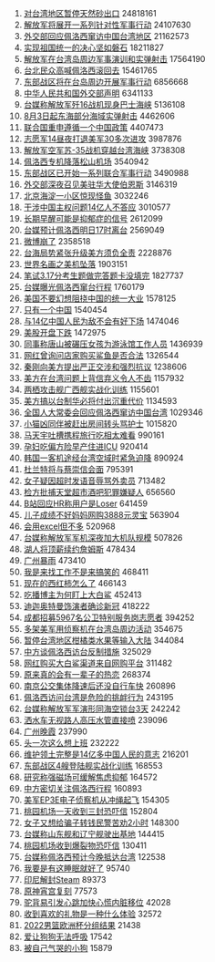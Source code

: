 1. [对台湾地区暂停天然砂出口](https://s.weibo.com//weibo?q=%23%E5%AF%B9%E5%8F%B0%E6%B9%BE%E5%9C%B0%E5%8C%BA%E6%9A%82%E5%81%9C%E5%A4%A9%E7%84%B6%E7%A0%82%E5%87%BA%E5%8F%A3%23&Refer=top) 24818161
2. [解放军将展开一系列针对性军事行动](https://s.weibo.com//weibo?q=%23%E8%A7%A3%E6%94%BE%E5%86%9B%E5%B0%86%E5%B1%95%E5%BC%80%E4%B8%80%E7%B3%BB%E5%88%97%E9%92%88%E5%AF%B9%E6%80%A7%E5%86%9B%E4%BA%8B%E8%A1%8C%E5%8A%A8%23&Refer=top) 24107630
3. [外交部回应佩洛西窜访中国台湾地区](https://s.weibo.com//weibo?q=%23%E5%A4%96%E4%BA%A4%E9%83%A8%E5%9B%9E%E5%BA%94%E4%BD%A9%E6%B4%9B%E8%A5%BF%E7%AA%9C%E8%AE%BF%E4%B8%AD%E5%9B%BD%E5%8F%B0%E6%B9%BE%E5%9C%B0%E5%8C%BA%23&Refer=top) 21162573
4. [实现祖国统一的决心坚如磐石](https://s.weibo.com//weibo?q=%23%E5%AE%9E%E7%8E%B0%E7%A5%96%E5%9B%BD%E7%BB%9F%E4%B8%80%E7%9A%84%E5%86%B3%E5%BF%83%E5%9D%9A%E5%A6%82%E7%A3%90%E7%9F%B3%23&Refer=top) 18211827
5. [解放军在台湾岛周边军事演训和实弹射击](https://s.weibo.com//weibo?q=%23%E8%A7%A3%E6%94%BE%E5%86%9B%E5%9C%A8%E5%8F%B0%E6%B9%BE%E5%B2%9B%E5%91%A8%E8%BE%B9%E5%86%9B%E4%BA%8B%E6%BC%94%E8%AE%AD%E5%92%8C%E5%AE%9E%E5%BC%B9%E5%B0%84%E5%87%BB%23&Refer=top) 17564190
6. [台北民众高喊佩洛西滚回去](https://s.weibo.com//weibo?q=%23%E5%8F%B0%E5%8C%97%E6%B0%91%E4%BC%97%E9%AB%98%E5%96%8A%E4%BD%A9%E6%B4%9B%E8%A5%BF%E6%BB%9A%E5%9B%9E%E5%8E%BB%23&Refer=top) 15461765
7. [东部战区将在台岛周边开展军事行动](https://s.weibo.com//weibo?q=%23%E4%B8%9C%E9%83%A8%E6%88%98%E5%8C%BA%E5%B0%86%E5%9C%A8%E5%8F%B0%E5%B2%9B%E5%91%A8%E8%BE%B9%E5%BC%80%E5%B1%95%E5%86%9B%E4%BA%8B%E8%A1%8C%E5%8A%A8%23&Refer=top) 6856668
8. [中华人民共和国外交部声明](https://s.weibo.com//weibo?q=%23%E4%B8%AD%E5%8D%8E%E4%BA%BA%E6%B0%91%E5%85%B1%E5%92%8C%E5%9B%BD%E5%A4%96%E4%BA%A4%E9%83%A8%E5%A3%B0%E6%98%8E%23&Refer=top) 6341133
9. [台媒称解放军歼16战机现身巴士海峡](https://s.weibo.com//weibo?q=%23%E5%8F%B0%E5%AA%92%E7%A7%B0%E8%A7%A3%E6%94%BE%E5%86%9B%E6%AD%BC16%E6%88%98%E6%9C%BA%E7%8E%B0%E8%BA%AB%E5%B7%B4%E5%A3%AB%E6%B5%B7%E5%B3%A1%23&Refer=top) 5136108
10. [8月3日起东海部分海域实弹射击](https://s.weibo.com//weibo?q=%238%E6%9C%883%E6%97%A5%E8%B5%B7%E4%B8%9C%E6%B5%B7%E9%83%A8%E5%88%86%E6%B5%B7%E5%9F%9F%E5%AE%9E%E5%BC%B9%E5%B0%84%E5%87%BB%23&Refer=top) 4462606
11. [联合国重申遵循一个中国政策](https://s.weibo.com//weibo?q=%23%E8%81%94%E5%90%88%E5%9B%BD%E9%87%8D%E7%94%B3%E9%81%B5%E5%BE%AA%E4%B8%80%E4%B8%AA%E4%B8%AD%E5%9B%BD%E6%94%BF%E7%AD%96%23&Refer=top) 4407473
12. [志愿军14昼夜打退美军30多次进攻](https://s.weibo.com//weibo?q=%23%E5%BF%97%E6%84%BF%E5%86%9B14%E6%98%BC%E5%A4%9C%E6%89%93%E9%80%80%E7%BE%8E%E5%86%9B30%E5%A4%9A%E6%AC%A1%E8%BF%9B%E6%94%BB%23&Refer=top) 3987876
13. [解放军空军苏-35战机穿越台湾海峡](https://s.weibo.com//weibo?q=%23%E8%A7%A3%E6%94%BE%E5%86%9B%E7%A9%BA%E5%86%9B%E8%8B%8F-35%E6%88%98%E6%9C%BA%E7%A9%BF%E8%B6%8A%E5%8F%B0%E6%B9%BE%E6%B5%B7%E5%B3%A1%23&Refer=top) 3738308
14. [佩洛西专机降落松山机场](https://s.weibo.com//weibo?q=%23%E4%BD%A9%E6%B4%9B%E8%A5%BF%E4%B8%93%E6%9C%BA%E9%99%8D%E8%90%BD%E6%9D%BE%E5%B1%B1%E6%9C%BA%E5%9C%BA%23&Refer=top) 3540942
15. [东部战区已开始一系列联合军事行动](https://s.weibo.com//weibo?q=%23%E4%B8%9C%E9%83%A8%E6%88%98%E5%8C%BA%E5%B7%B2%E5%BC%80%E5%A7%8B%E4%B8%80%E7%B3%BB%E5%88%97%E8%81%94%E5%90%88%E5%86%9B%E4%BA%8B%E8%A1%8C%E5%8A%A8%23&Refer=top) 3490988
16. [外交部深夜召见美驻华大使伯恩斯](https://s.weibo.com//weibo?q=%23%E5%A4%96%E4%BA%A4%E9%83%A8%E6%B7%B1%E5%A4%9C%E5%8F%AC%E8%A7%81%E7%BE%8E%E9%A9%BB%E5%8D%8E%E5%A4%A7%E4%BD%BF%E4%BC%AF%E6%81%A9%E6%96%AF%23&Refer=top) 3146319
17. [北京海淀一小区惊现怪鱼](https://s.weibo.com//weibo?q=%23%E5%8C%97%E4%BA%AC%E6%B5%B7%E6%B7%80%E4%B8%80%E5%B0%8F%E5%8C%BA%E6%83%8A%E7%8E%B0%E6%80%AA%E9%B1%BC%23&Refer=top) 3032246
18. [干涉中国主权问题14亿人不答应](https://s.weibo.com//weibo?q=%23%E5%B9%B2%E6%B6%89%E4%B8%AD%E5%9B%BD%E4%B8%BB%E6%9D%83%E9%97%AE%E9%A2%9814%E4%BA%BF%E4%BA%BA%E4%B8%8D%E7%AD%94%E5%BA%94%23&Refer=top) 3010577
19. [长期早醒可能是抑郁症的信号](https://s.weibo.com//weibo?q=%23%E9%95%BF%E6%9C%9F%E6%97%A9%E9%86%92%E5%8F%AF%E8%83%BD%E6%98%AF%E6%8A%91%E9%83%81%E7%97%87%E7%9A%84%E4%BF%A1%E5%8F%B7%23&Refer=top) 2612099
20. [台媒预计佩洛西明日17时离台](https://s.weibo.com//weibo?q=%23%E5%8F%B0%E5%AA%92%E9%A2%84%E8%AE%A1%E4%BD%A9%E6%B4%9B%E8%A5%BF%E6%98%8E%E6%97%A517%E6%97%B6%E7%A6%BB%E5%8F%B0%23&Refer=top) 2569049
21. [微博崩了](https://s.weibo.com//weibo?q=%23%E5%BE%AE%E5%8D%9A%E5%B4%A9%E4%BA%86%23&Refer=top) 2358518
22. [台海局势紧张升级美方须负全责](https://s.weibo.com//weibo?q=%23%E5%8F%B0%E6%B5%B7%E5%B1%80%E5%8A%BF%E7%B4%A7%E5%BC%A0%E5%8D%87%E7%BA%A7%E7%BE%8E%E6%96%B9%E9%A1%BB%E8%B4%9F%E5%85%A8%E8%B4%A3%23&Refer=top) 2228876
23. [世界名画之美机坠落](https://s.weibo.com//weibo?q=%23%E4%B8%96%E7%95%8C%E5%90%8D%E7%94%BB%E4%B9%8B%E7%BE%8E%E6%9C%BA%E5%9D%A0%E8%90%BD%23&Refer=top) 1903151
24. [笔试3.17分考生题做完答题卡没填完](https://s.weibo.com//weibo?q=%23%E7%AC%94%E8%AF%953.17%E5%88%86%E8%80%83%E7%94%9F%E9%A2%98%E5%81%9A%E5%AE%8C%E7%AD%94%E9%A2%98%E5%8D%A1%E6%B2%A1%E5%A1%AB%E5%AE%8C%23&Refer=top) 1827737
25. [台媒曝光佩洛西窜台行程](https://s.weibo.com//weibo?q=%23%E5%8F%B0%E5%AA%92%E6%9B%9D%E5%85%89%E4%BD%A9%E6%B4%9B%E8%A5%BF%E7%AA%9C%E5%8F%B0%E8%A1%8C%E7%A8%8B%23&Refer=top) 1760179
26. [美国不要幻想阻挠中国的统一大业](https://s.weibo.com//weibo?q=%23%E7%BE%8E%E5%9B%BD%E4%B8%8D%E8%A6%81%E5%B9%BB%E6%83%B3%E9%98%BB%E6%8C%A0%E4%B8%AD%E5%9B%BD%E7%9A%84%E7%BB%9F%E4%B8%80%E5%A4%A7%E4%B8%9A%23&Refer=top) 1578125
27. [只有一个中国](https://s.weibo.com//weibo?q=%23%E5%8F%AA%E6%9C%89%E4%B8%80%E4%B8%AA%E4%B8%AD%E5%9B%BD%23&Refer=top) 1540454
28. [与14亿中国人民为敌不会有好下场](https://s.weibo.com//weibo?q=%23%E4%B8%8E14%E4%BA%BF%E4%B8%AD%E5%9B%BD%E4%BA%BA%E6%B0%91%E4%B8%BA%E6%95%8C%E4%B8%8D%E4%BC%9A%E6%9C%89%E5%A5%BD%E4%B8%8B%E5%9C%BA%23&Refer=top) 1474046
29. [美股开盘下跌](https://s.weibo.com//weibo?q=%23%E7%BE%8E%E8%82%A1%E5%BC%80%E7%9B%98%E4%B8%8B%E8%B7%8C%23&Refer=top) 1472975
30. [同事称唐山被碾压女孩为游泳馆工作人员](https://s.weibo.com//weibo?q=%23%E5%90%8C%E4%BA%8B%E7%A7%B0%E5%94%90%E5%B1%B1%E8%A2%AB%E7%A2%BE%E5%8E%8B%E5%A5%B3%E5%AD%A9%E4%B8%BA%E6%B8%B8%E6%B3%B3%E9%A6%86%E5%B7%A5%E4%BD%9C%E4%BA%BA%E5%91%98%23&Refer=top) 1436939
31. [网红曾询问店家购买鲨鱼是否合法](https://s.weibo.com//weibo?q=%23%E7%BD%91%E7%BA%A2%E6%9B%BE%E8%AF%A2%E9%97%AE%E5%BA%97%E5%AE%B6%E8%B4%AD%E4%B9%B0%E9%B2%A8%E9%B1%BC%E6%98%AF%E5%90%A6%E5%90%88%E6%B3%95%23&Refer=top) 1326544
32. [秦刚向美方提出严正交涉和强烈抗议](https://s.weibo.com//weibo?q=%23%E7%A7%A6%E5%88%9A%E5%90%91%E7%BE%8E%E6%96%B9%E6%8F%90%E5%87%BA%E4%B8%A5%E6%AD%A3%E4%BA%A4%E6%B6%89%E5%92%8C%E5%BC%BA%E7%83%88%E6%8A%97%E8%AE%AE%23&Refer=top) 1238606
33. [美方在台湾问题上背信弃义令人不齿](https://s.weibo.com//weibo?q=%23%E7%BE%8E%E6%96%B9%E5%9C%A8%E5%8F%B0%E6%B9%BE%E9%97%AE%E9%A2%98%E4%B8%8A%E8%83%8C%E4%BF%A1%E5%BC%83%E4%B9%89%E4%BB%A4%E4%BA%BA%E4%B8%8D%E9%BD%BF%23&Refer=top) 1157932
34. [两栖攻击舰广西舰实战化训练](https://s.weibo.com//weibo?q=%23%E4%B8%A4%E6%A0%96%E6%94%BB%E5%87%BB%E8%88%B0%E5%B9%BF%E8%A5%BF%E8%88%B0%E5%AE%9E%E6%88%98%E5%8C%96%E8%AE%AD%E7%BB%83%23&Refer=top) 1155601
35. [美方搞以台制华必将付出沉重代价](https://s.weibo.com//weibo?q=%23%E7%BE%8E%E6%96%B9%E6%90%9E%E4%BB%A5%E5%8F%B0%E5%88%B6%E5%8D%8E%E5%BF%85%E5%B0%86%E4%BB%98%E5%87%BA%E6%B2%89%E9%87%8D%E4%BB%A3%E4%BB%B7%23&Refer=top) 1134593
36. [全国人大常委会回应佩洛西窜访中国台湾](https://s.weibo.com//weibo?q=%23%E5%85%A8%E5%9B%BD%E4%BA%BA%E5%A4%A7%E5%B8%B8%E5%A7%94%E4%BC%9A%E5%9B%9E%E5%BA%94%E4%BD%A9%E6%B4%9B%E8%A5%BF%E7%AA%9C%E8%AE%BF%E4%B8%AD%E5%9B%BD%E5%8F%B0%E6%B9%BE%23&Refer=top) 1029346
37. [小猫凶同伴被赶出房间转头骂护士](https://s.weibo.com//weibo?q=%23%E5%B0%8F%E7%8C%AB%E5%87%B6%E5%90%8C%E4%BC%B4%E8%A2%AB%E8%B5%B6%E5%87%BA%E6%88%BF%E9%97%B4%E8%BD%AC%E5%A4%B4%E9%AA%82%E6%8A%A4%E5%A3%AB%23&Refer=top) 1015820
38. [马天宇吐槽携程旅行吃相太难看](https://s.weibo.com//weibo?q=%23%E9%A9%AC%E5%A4%A9%E5%AE%87%E5%90%90%E6%A7%BD%E6%90%BA%E7%A8%8B%E6%97%85%E8%A1%8C%E5%90%83%E7%9B%B8%E5%A4%AA%E9%9A%BE%E7%9C%8B%23&Refer=top) 990161
39. [孕妇吃偏方险早产住进ICU](https://s.weibo.com//weibo?q=%23%E5%AD%95%E5%A6%87%E5%90%83%E5%81%8F%E6%96%B9%E9%99%A9%E6%97%A9%E4%BA%A7%E4%BD%8F%E8%BF%9BICU%23&Refer=top) 920414
40. [韩国一客机途经台湾空域时紧急迫降](https://s.weibo.com//weibo?q=%23%E9%9F%A9%E5%9B%BD%E4%B8%80%E5%AE%A2%E6%9C%BA%E9%80%94%E7%BB%8F%E5%8F%B0%E6%B9%BE%E7%A9%BA%E5%9F%9F%E6%97%B6%E7%B4%A7%E6%80%A5%E8%BF%AB%E9%99%8D%23&Refer=top) 890924
41. [杜兰特将与蔡崇信会面](https://s.weibo.com//weibo?q=%23%E6%9D%9C%E5%85%B0%E7%89%B9%E5%B0%86%E4%B8%8E%E8%94%A1%E5%B4%87%E4%BF%A1%E4%BC%9A%E9%9D%A2%23&Refer=top) 795391
42. [女子疑因超时发语音辱骂外卖员](https://s.weibo.com//weibo?q=%23%E5%A5%B3%E5%AD%90%E7%96%91%E5%9B%A0%E8%B6%85%E6%97%B6%E5%8F%91%E8%AF%AD%E9%9F%B3%E8%BE%B1%E9%AA%82%E5%A4%96%E5%8D%96%E5%91%98%23&Refer=top) 713482
43. [检方批捕天堂超市酒吧犯罪嫌疑人](https://s.weibo.com//weibo?q=%23%E6%A3%80%E6%96%B9%E6%89%B9%E6%8D%95%E5%A4%A9%E5%A0%82%E8%B6%85%E5%B8%82%E9%85%92%E5%90%A7%E7%8A%AF%E7%BD%AA%E5%AB%8C%E7%96%91%E4%BA%BA%23&Refer=top) 656560
44. [B站回应HR称用户是Loser](https://s.weibo.com//weibo?q=%23B%E7%AB%99%E5%9B%9E%E5%BA%94HR%E7%A7%B0%E7%94%A8%E6%88%B7%E6%98%AFLoser%23&Refer=top) 641459
45. [儿子成绩不好妈妈网购3888元灵宝](https://s.weibo.com//weibo?q=%23%E5%84%BF%E5%AD%90%E6%88%90%E7%BB%A9%E4%B8%8D%E5%A5%BD%E5%A6%88%E5%A6%88%E7%BD%91%E8%B4%AD3888%E5%85%83%E7%81%B5%E5%AE%9D%23&Refer=top) 563904
46. [会用excel但不多](https://s.weibo.com//weibo?q=%23%E4%BC%9A%E7%94%A8excel%E4%BD%86%E4%B8%8D%E5%A4%9A%23&Refer=top) 520968
47. [台媒称解放军军机深夜加大机队规模](https://s.weibo.com//weibo?q=%23%E5%8F%B0%E5%AA%92%E7%A7%B0%E8%A7%A3%E6%94%BE%E5%86%9B%E5%86%9B%E6%9C%BA%E6%B7%B1%E5%A4%9C%E5%8A%A0%E5%A4%A7%E6%9C%BA%E9%98%9F%E8%A7%84%E6%A8%A1%23&Refer=top) 507826
48. [湖人将顶薪续约詹姆斯](https://s.weibo.com//weibo?q=%23%E6%B9%96%E4%BA%BA%E5%B0%86%E9%A1%B6%E8%96%AA%E7%BB%AD%E7%BA%A6%E8%A9%B9%E5%A7%86%E6%96%AF%23&Refer=top) 478434
49. [广州暴雨](https://s.weibo.com//weibo?q=%23%E5%B9%BF%E5%B7%9E%E6%9A%B4%E9%9B%A8%23&Refer=top) 473410
50. [我是来找工作不是来搞笑的](https://s.weibo.com//weibo?q=%23%E6%88%91%E6%98%AF%E6%9D%A5%E6%89%BE%E5%B7%A5%E4%BD%9C%E4%B8%8D%E6%98%AF%E6%9D%A5%E6%90%9E%E7%AC%91%E7%9A%84%23&Refer=top) 468411
51. [现在的西红柿怎么了](https://s.weibo.com//weibo?q=%23%E7%8E%B0%E5%9C%A8%E7%9A%84%E8%A5%BF%E7%BA%A2%E6%9F%BF%E6%80%8E%E4%B9%88%E4%BA%86%23&Refer=top) 466143
52. [吃播博主为何盯上大白鲨](https://s.weibo.com//weibo?q=%23%E5%90%83%E6%92%AD%E5%8D%9A%E4%B8%BB%E4%B8%BA%E4%BD%95%E7%9B%AF%E4%B8%8A%E5%A4%A7%E7%99%BD%E9%B2%A8%23&Refer=top) 452413
53. [迪迦奥特曼饰演者确诊新冠](https://s.weibo.com//weibo?q=%23%E8%BF%AA%E8%BF%A6%E5%A5%A5%E7%89%B9%E6%9B%BC%E9%A5%B0%E6%BC%94%E8%80%85%E7%A1%AE%E8%AF%8A%E6%96%B0%E5%86%A0%23&Refer=top) 418222
54. [成都招募5967名公卫特别服务岗志愿者](https://s.weibo.com//weibo?q=%23%E6%88%90%E9%83%BD%E6%8B%9B%E5%8B%9F5967%E5%90%8D%E5%85%AC%E5%8D%AB%E7%89%B9%E5%88%AB%E6%9C%8D%E5%8A%A1%E5%B2%97%E5%BF%97%E6%84%BF%E8%80%85%23&Refer=top) 394252
55. [多架美军用侦察机在台湾岛周边活动](https://s.weibo.com//weibo?q=%23%E5%A4%9A%E6%9E%B6%E7%BE%8E%E5%86%9B%E7%94%A8%E4%BE%A6%E5%AF%9F%E6%9C%BA%E5%9C%A8%E5%8F%B0%E6%B9%BE%E5%B2%9B%E5%91%A8%E8%BE%B9%E6%B4%BB%E5%8A%A8%23&Refer=top) 354675
56. [暂停台湾地区柑橘类水果等输入大陆](https://s.weibo.com//weibo?q=%23%E6%9A%82%E5%81%9C%E5%8F%B0%E6%B9%BE%E5%9C%B0%E5%8C%BA%E6%9F%91%E6%A9%98%E7%B1%BB%E6%B0%B4%E6%9E%9C%E7%AD%89%E8%BE%93%E5%85%A5%E5%A4%A7%E9%99%86%23&Refer=top) 344084
57. [中方谈佩洛西访台反制措施](https://s.weibo.com//weibo?q=%23%E4%B8%AD%E6%96%B9%E8%B0%88%E4%BD%A9%E6%B4%9B%E8%A5%BF%E8%AE%BF%E5%8F%B0%E5%8F%8D%E5%88%B6%E6%8E%AA%E6%96%BD%23&Refer=top) 325029
58. [网红购买大白鲨渠道来自网购平台](https://s.weibo.com//weibo?q=%23%E7%BD%91%E7%BA%A2%E8%B4%AD%E4%B9%B0%E5%A4%A7%E7%99%BD%E9%B2%A8%E6%B8%A0%E9%81%93%E6%9D%A5%E8%87%AA%E7%BD%91%E8%B4%AD%E5%B9%B3%E5%8F%B0%23&Refer=top) 311482
59. [原来真的会有一辈子的热恋](https://s.weibo.com//weibo?q=%23%E5%8E%9F%E6%9D%A5%E7%9C%9F%E7%9A%84%E4%BC%9A%E6%9C%89%E4%B8%80%E8%BE%88%E5%AD%90%E7%9A%84%E7%83%AD%E6%81%8B%23&Refer=top) 268374
60. [南京公交集体降速后还没自行车快](https://s.weibo.com//weibo?q=%23%E5%8D%97%E4%BA%AC%E5%85%AC%E4%BA%A4%E9%9B%86%E4%BD%93%E9%99%8D%E9%80%9F%E5%90%8E%E8%BF%98%E6%B2%A1%E8%87%AA%E8%A1%8C%E8%BD%A6%E5%BF%AB%23&Refer=top) 260896
61. [佩洛西访问台湾是危险的挑衅行为](https://s.weibo.com//weibo?q=%23%E4%BD%A9%E6%B4%9B%E8%A5%BF%E8%AE%BF%E9%97%AE%E5%8F%B0%E6%B9%BE%E6%98%AF%E5%8D%B1%E9%99%A9%E7%9A%84%E6%8C%91%E8%A1%85%E8%A1%8C%E4%B8%BA%23&Refer=top) 243195
62. [台媒称解放军军演形同海空锁台3天](https://s.weibo.com//weibo?q=%23%E5%8F%B0%E5%AA%92%E7%A7%B0%E8%A7%A3%E6%94%BE%E5%86%9B%E5%86%9B%E6%BC%94%E5%BD%A2%E5%90%8C%E6%B5%B7%E7%A9%BA%E9%94%81%E5%8F%B03%E5%A4%A9%23&Refer=top) 242242
63. [洒水车无视路人高压水管直接喷](https://s.weibo.com//weibo?q=%23%E6%B4%92%E6%B0%B4%E8%BD%A6%E6%97%A0%E8%A7%86%E8%B7%AF%E4%BA%BA%E9%AB%98%E5%8E%8B%E6%B0%B4%E7%AE%A1%E7%9B%B4%E6%8E%A5%E5%96%B7%23&Refer=top) 239096
64. [广州晚霞](https://s.weibo.com//weibo?q=%23%E5%B9%BF%E5%B7%9E%E6%99%9A%E9%9C%9E%23&Refer=top) 237990
65. [头一次这么想上班](https://s.weibo.com//weibo?q=%23%E5%A4%B4%E4%B8%80%E6%AC%A1%E8%BF%99%E4%B9%88%E6%83%B3%E4%B8%8A%E7%8F%AD%23&Refer=top) 232222
66. [维护领土完整是14亿多中国人民的意志](https://s.weibo.com//weibo?q=%23%E7%BB%B4%E6%8A%A4%E9%A2%86%E5%9C%9F%E5%AE%8C%E6%95%B4%E6%98%AF14%E4%BA%BF%E5%A4%9A%E4%B8%AD%E5%9B%BD%E4%BA%BA%E6%B0%91%E7%9A%84%E6%84%8F%E5%BF%97%23&Refer=top) 216201
67. [东部战区4艘登陆舰实战化训练](https://s.weibo.com//weibo?q=%23%E4%B8%9C%E9%83%A8%E6%88%98%E5%8C%BA4%E8%89%98%E7%99%BB%E9%99%86%E8%88%B0%E5%AE%9E%E6%88%98%E5%8C%96%E8%AE%AD%E7%BB%83%23&Refer=top) 168553
68. [研究称强磁场可缓解焦虑抑郁](https://s.weibo.com//weibo?q=%23%E7%A0%94%E7%A9%B6%E7%A7%B0%E5%BC%BA%E7%A3%81%E5%9C%BA%E5%8F%AF%E7%BC%93%E8%A7%A3%E7%84%A6%E8%99%91%E6%8A%91%E9%83%81%23&Refer=top) 164572
69. [中方密切关注佩洛西行程](https://s.weibo.com//weibo?q=%23%E4%B8%AD%E6%96%B9%E5%AF%86%E5%88%87%E5%85%B3%E6%B3%A8%E4%BD%A9%E6%B4%9B%E8%A5%BF%E8%A1%8C%E7%A8%8B%23&Refer=top) 160893
70. [美军EP3E电子侦察机从冲绳起飞](https://s.weibo.com//weibo?q=%23%E7%BE%8E%E5%86%9BEP3E%E7%94%B5%E5%AD%90%E4%BE%A6%E5%AF%9F%E6%9C%BA%E4%BB%8E%E5%86%B2%E7%BB%B3%E8%B5%B7%E9%A3%9E%23&Refer=top) 154305
71. [桃园机场一天收到三封恐吓信](https://s.weibo.com//weibo?q=%23%E6%A1%83%E5%9B%AD%E6%9C%BA%E5%9C%BA%E4%B8%80%E5%A4%A9%E6%94%B6%E5%88%B0%E4%B8%89%E5%B0%81%E6%81%90%E5%90%93%E4%BF%A1%23&Refer=top) 152804
72. [女子又想给骗子转钱民警苦劝2小时](https://s.weibo.com//weibo?q=%23%E5%A5%B3%E5%AD%90%E5%8F%88%E6%83%B3%E7%BB%99%E9%AA%97%E5%AD%90%E8%BD%AC%E9%92%B1%E6%B0%91%E8%AD%A6%E8%8B%A6%E5%8A%9D2%E5%B0%8F%E6%97%B6%23&Refer=top) 148300
73. [台媒称山东舰和辽宁舰驶出基地](https://s.weibo.com//weibo?q=%23%E5%8F%B0%E5%AA%92%E7%A7%B0%E5%B1%B1%E4%B8%9C%E8%88%B0%E5%92%8C%E8%BE%BD%E5%AE%81%E8%88%B0%E9%A9%B6%E5%87%BA%E5%9F%BA%E5%9C%B0%23&Refer=top) 144415
74. [桃园机场收到爆裂物恐吓信](https://s.weibo.com//weibo?q=%23%E6%A1%83%E5%9B%AD%E6%9C%BA%E5%9C%BA%E6%94%B6%E5%88%B0%E7%88%86%E8%A3%82%E7%89%A9%E6%81%90%E5%90%93%E4%BF%A1%23&Refer=top) 130411
75. [台媒称佩洛西预计今晚抵达台湾](https://s.weibo.com//weibo?q=%23%E5%8F%B0%E5%AA%92%E7%A7%B0%E4%BD%A9%E6%B4%9B%E8%A5%BF%E9%A2%84%E8%AE%A1%E4%BB%8A%E6%99%9A%E6%8A%B5%E8%BE%BE%E5%8F%B0%E6%B9%BE%23&Refer=top) 122538
76. [我要是有这睡眠就好了](https://s.weibo.com//weibo?q=%23%E6%88%91%E8%A6%81%E6%98%AF%E6%9C%89%E8%BF%99%E7%9D%A1%E7%9C%A0%E5%B0%B1%E5%A5%BD%E4%BA%86%23&Refer=top) 95740
77. [印尼解封Steam](https://s.weibo.com//weibo?q=%23%E5%8D%B0%E5%B0%BC%E8%A7%A3%E5%B0%81Steam%23&Refer=top) 89373
78. [原神宵宫复刻](https://s.weibo.com//weibo?q=%23%E5%8E%9F%E7%A5%9E%E5%AE%B5%E5%AE%AB%E5%A4%8D%E5%88%BB%23&Refer=top) 77573
79. [驼背易引发心跳加快心慌内脏移位](https://s.weibo.com//weibo?q=%23%E9%A9%BC%E8%83%8C%E6%98%93%E5%BC%95%E5%8F%91%E5%BF%83%E8%B7%B3%E5%8A%A0%E5%BF%AB%E5%BF%83%E6%85%8C%E5%86%85%E8%84%8F%E7%A7%BB%E4%BD%8D%23&Refer=top) 42028
80. [收到喜欢的礼物是一种什么体验](https://s.weibo.com//weibo?q=%23%E6%94%B6%E5%88%B0%E5%96%9C%E6%AC%A2%E7%9A%84%E7%A4%BC%E7%89%A9%E6%98%AF%E4%B8%80%E7%A7%8D%E4%BB%80%E4%B9%88%E4%BD%93%E9%AA%8C%23&Refer=top) 32572
81. [2022男篮欧洲杯分组结果](https://s.weibo.com//weibo?q=%232022%E7%94%B7%E7%AF%AE%E6%AC%A7%E6%B4%B2%E6%9D%AF%E5%88%86%E7%BB%84%E7%BB%93%E6%9E%9C%23&Refer=top) 21438
82. [爱让狗狗无法呼吸](https://s.weibo.com//weibo?q=%23%E7%88%B1%E8%AE%A9%E7%8B%97%E7%8B%97%E6%97%A0%E6%B3%95%E5%91%BC%E5%90%B8%23&Refer=top) 17542
83. [被自己气哭的小狗](https://s.weibo.com//weibo?q=%23%E8%A2%AB%E8%87%AA%E5%B7%B1%E6%B0%94%E5%93%AD%E7%9A%84%E5%B0%8F%E7%8B%97%23&Refer=top) 15879

